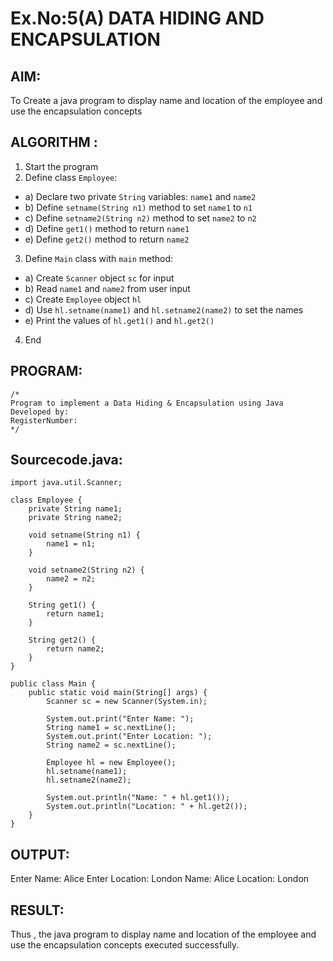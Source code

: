 # Ex.No:5(A)  DATA HIDING AND ENCAPSULATION
## AIM:
To Create a java program to display name and location of the employee and use the encapsulation concepts

## ALGORITHM :
1.  Start the program
2.	Define class `Employee`:
-	a) Declare two private `String` variables: `name1` and `name2`
-	b) Define `setname(String n1)` method to set `name1` to `n1`
-	c) Define `setname2(String n2)` method to set `name2` to `n2`
-	d) Define `get1()` method to return `name1`
-	e) Define `get2()` method to return `name2`
3.	Define `Main` class with `main` method:
-	a) Create `Scanner` object `sc` for input
-	b) Read `name1` and `name2` from user input
-	c) Create ` Employee ` object `hl`
-	d) Use `hl.setname(name1)` and `hl.setname2(name2)` to set the names
-	e) Print the values of `hl.get1()` and `hl.get2()`
4.	End





## PROGRAM:
 ```
/*
Program to implement a Data Hiding & Encapsulation using Java
Developed by: 
RegisterNumber:  
*/
```

## Sourcecode.java:
```
import java.util.Scanner;

class Employee {
    private String name1;
    private String name2;

    void setname(String n1) {
        name1 = n1;
    }

    void setname2(String n2) {
        name2 = n2;
    }

    String get1() {
        return name1;
    }

    String get2() {
        return name2;
    }
}

public class Main {
    public static void main(String[] args) {
        Scanner sc = new Scanner(System.in);

        System.out.print("Enter Name: ");
        String name1 = sc.nextLine();
        System.out.print("Enter Location: ");
        String name2 = sc.nextLine();

        Employee hl = new Employee();
        hl.setname(name1);
        hl.setname2(name2);

        System.out.println("Name: " + hl.get1());
        System.out.println("Location: " + hl.get2());
    }
}
```







## OUTPUT:
Enter Name: Alice
Enter Location: London
Name: Alice
Location: London




## RESULT:
Thus , the  java program to display name and location of the employee and use the encapsulation concepts executed successfully.
